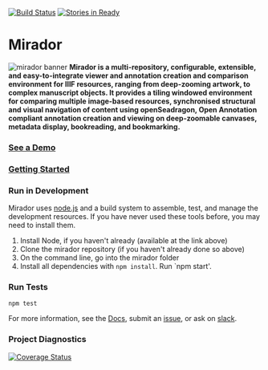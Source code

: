 [![Build Status](https://travis-ci.org/ProjectMirador/mirador.svg?branch=master)](https://travis-ci.org/ProjectMirador/mirador?branch=master)
[![Stories in Ready](https://badge.waffle.io/ProjectMirador/mirador.svg?label=ready&title=Ready)](http://waffle.io/iiif/mirador)

# Mirador
![mirador banner](http://projectmirador.github.io/mirador/img/banner.jpg)
**Mirador is a multi-repository, configurable, extensible, and easy-to-integrate viewer and annotation creation and comparison environment for IIIF resources, ranging from deep-zooming artwork, to complex manuscript objects. It provides a tiling windowed environment for comparing multiple image-based resources, synchronised structural and visual navigation of content using openSeadragon, Open Annotation compliant annotation creation and viewing on deep-zoomable canvases, metadata display, bookreading, and bookmarking.**

### [See a Demo](http://projectmirador.org/demo/)
### [Getting Started](http://projectmirador.org/docs/docs/getting-started.html)

### Run in Development
Mirador uses [node.js](http://nodejs.org/) and a build system to assemble, test, and manage the development resources. If you have never used these tools before, you may need to install them.

 1. Install Node, if you haven't already (available at the link above)  
 1. Clone the mirador repository (if you haven't already done so above)
 1. On the command line, go into the mirador folder
 1. Install all dependencies with `npm install`. Run `npm start'.
 
### Run Tests
`npm test`

For more information, see the [Docs](http://projectmirador.org/docs/docs/getting-started.html), submit an [issue](https://github.com/projectmirador/mirador/issues), or ask on [slack](http://bit.ly/iiif-slack).

### Project Diagnostics
 [![Coverage Status](https://coveralls.io/repos/github/ProjectMirador/mirador/badge.svg?branch=master&upToDate=true)](https://coveralls.io/github/ProjectMirador/mirador?branch=master&upToDate=true)
